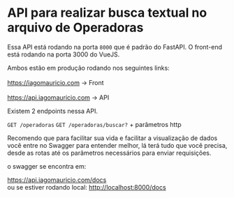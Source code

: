 # API para realizar busca textual no arquivo de Operadoras

Essa API está rodando na porta `8000` que é padrão do FastAPI.
O front-end está rodando na porta 3000 do VueJS.

Ambos estão em produção rodando nos seguintes links: <br><br>
<a href="https://iagomauricio.com">https://iagomauricio.com</a> -> Front <br><br>
<a href="https://api.iagomauricio.com">https://api.iagomauricio.com</a> -> API

Existem 2 endpoints nessa API.

`GET /operadoras`
`GET /operadoras/buscar?` + parâmetros http

Recomendo que para facilitar sua vida e facilitar a visualização de dados você entre no Swagger para entender melhor, lá terá tudo que você precisa, desde as rotas até os parâmetros necessários para enviar requisições.

o swagger se encontra em:

<a href="https://api.iagomauricio.com/docs">
https://api.iagomauricio.com/docs
</a>
<br>
ou se estiver rodando local:

<a href="http://localhost:8080/docs">
http://localhost:8000/docs
</a>